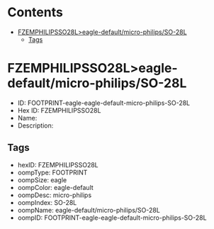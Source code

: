 



Contents
========

* [FZEMPHILIPSSO28L>eagle-default/micro-philips/SO-28L](#fzemphilipsso28leagle-defaultmicro-philipsso-28l)
	* [Tags](#tags)

# FZEMPHILIPSSO28L>eagle-default/micro-philips/SO-28L

- ID: FOOTPRINT-eagle-eagle-default-micro-philips-SO-28L
- Hex ID: FZEMPHILIPSSO28L
- Name: 
- Description: 

## Tags

- hexID: FZEMPHILIPSSO28L
- oompType: FOOTPRINT
- oompSize: eagle
- oompColor: eagle-default
- oompDesc: micro-philips
- oompIndex: SO-28L
- oompName: eagle-default/micro-philips/SO-28L
- oompID: FOOTPRINT-eagle-eagle-default-micro-philips-SO-28L
